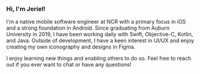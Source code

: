 ### Hi, I'm Jeriel!

I'm a native mobile software engineer at NCR with a primary focus in iOS and a strong foundation in Android. Since graduating from Auburn University in 2019, I have been working daily with Swift, Objective-C, Kotlin, and Java. Outside of development, I have a keen interest in UI/UX and enjoy creating my own iconography and designs in Figma.

I enjoy learning new things and enabling others to do so. Feel free to reach out if you ever want to chat or have any questions!
